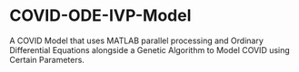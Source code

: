 # COVID-ODE-IVP-Model
A COVID Model that uses MATLAB parallel processing and Ordinary Differential Equations alongside a Genetic Algorithm to Model COVID using Certain Parameters.
